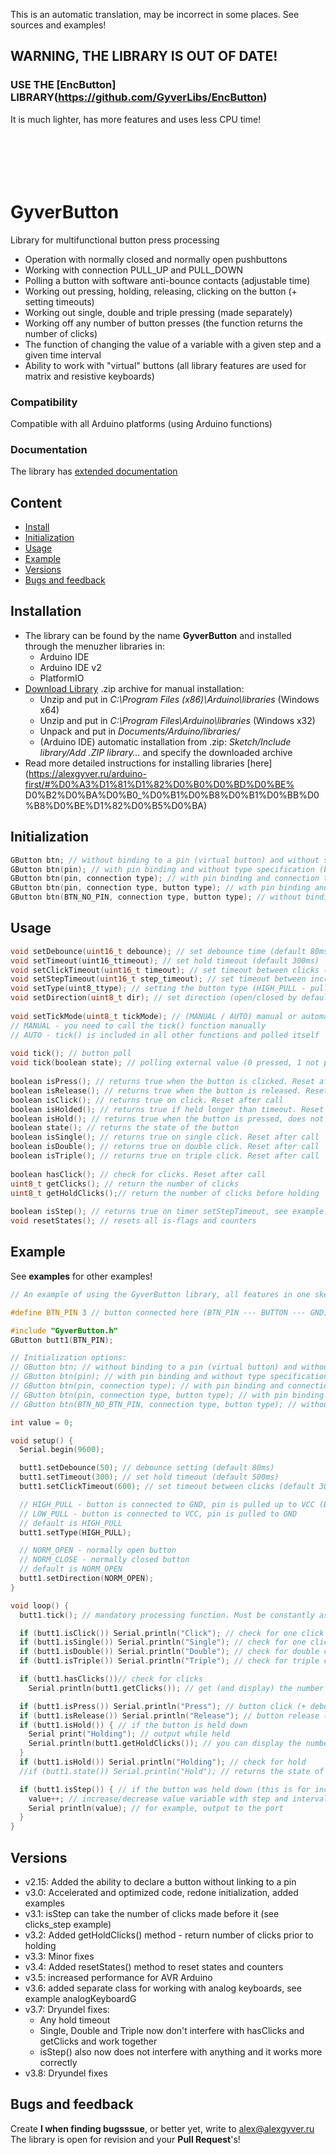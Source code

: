 This is an automatic translation, may be incorrect in some places. See sources and examples!

## WARNING, THE LIBRARY IS OUT OF DATE!
### USE THE [EncButton] LIBRARY(https://github.com/GyverLibs/EncButton)
It is much lighter, has more features and uses less CPU time!

```






```

# GyverButton
Library for multifunctional button press processing
- Operation with normally closed and normally open pushbuttons
- Working with connection PULL_UP and PULL_DOWN
- Polling a button with software anti-bounce contacts (adjustable time)
- Working out pressing, holding, releasing, clicking on the button (+ setting timeouts)
- Working out single, double and triple pressing (made separately)
- Working off any number of button presses (the function returns the number of clicks)
- The function of changing the value of a variable with a given step and a given time interval
- Ability to work with "virtual" buttons (all library features are used for matrix and resistive keyboards)

### Compatibility
Compatible with all Arduino platforms (using Arduino functions)

### Documentation
The library has [extended documentation](https://alexgyver.ru/GyverButton/)

## Content
- [Install](#install)
- [Initialization](#init)
- [Usage](#usage)
- [Example](#example)
- [Versions](#versions)
- [Bugs and feedback](#feedback)

<a id="install"></a>
## Installation
- The library can be found by the name **GyverButton** and installed through the menuzher libraries in:
    - Arduino IDE
    - Arduino IDE v2
    - PlatformIO
- [Download Library](https://github.com/GyverLibs/GyverButton/archive/refs/heads/main.zip) .zip archive for manual installation:
    - Unzip and put in *C:\Program Files (x86)\Arduino\libraries* (Windows x64)
    - Unzip and put in *C:\Program Files\Arduino\libraries* (Windows x32)
    - Unpack and put in *Documents/Arduino/libraries/*
    - (Arduino IDE) automatic installation from .zip: *Sketch/Include library/Add .ZIP library…* and specify the downloaded archive
- Read more detailed instructions for installing libraries [here] (https://alexgyver.ru/arduino-first/#%D0%A3%D1%81%D1%82%D0%B0%D0%BD%D0%BE% D0%B2%D0%BA%D0%B0_%D0%B1%D0%B8%D0%B1%D0%BB%D0%B8%D0%BE%D1%82%D0%B5%D0%BA)

<a id="init"></a>
## Initialization
```cpp
GButton btn; // without binding to a pin (virtual button) and without specifying the type (by default HIGH_PULL and NORM_OPEN)
GButton btn(pin); // with pin binding and without type specification (by default HIGH_PULL and NORM_OPEN)
GButton btn(pin, connection type); // with pin binding and connection type indication (HIGH_PULL / LOW_PULL) and without button type indication (NORM_OPEN by default)
GButton btn(pin, connection type, button type); // with pin binding and connection type (HIGH_PULL / LOW_PULL) and button type (NORM_OPEN / NORM_CLOSE)
GButton btn(BTN_NO_PIN, connection type, button type); // without binding to a pin and specifying the connection type (HIGH_PULL / LOW_PULL) and button type (NORM_OPEN / NORM_CLOSE)
```

<a id="usage"></a>
## Usage
```cpp
void setDebounce(uint16_t debounce); // set debounce time (default 80ms)
void setTimeout(uint16_ttimeout); // set hold timeout (default 300ms)
void setClickTimeout(uint16_t timeout); // set timeout between clicks (default 500ms)
void setStepTimeout(uint16_t step_timeout); // set timeout between increments (default400ms)
void setType(uint8_ttype); // setting the button type (HIGH_PULL - pulled up to power, LOW_PULL - to gnd)
void setDirection(uint8_t dir); // set direction (open/closed by default - NORM_OPEN, NORM_CLOSE)
  
void setTickMode(uint8_t tickMode); // (MANUAL / AUTO) manual or automatic polling of the button with the tick() function
// MANUAL - you need to call the tick() function manually
// AUTO - tick() is included in all other functions and polled itself
  
void tick(); // button poll
void tick(boolean state); // polling external value (0 pressed, 1 not pressed) (for matrix, resistive keyboards and joysticks)
  
boolean isPress(); // returns true when the button is clicked. Reset after call
boolean isRelease(); // returns true when the button is released. Reset after call
boolean isClick(); // returns true on click. Reset after call
boolean isHolded(); // returns true if held longer than timeout. Reset after call
boolean isHold(); // returns true when the button is pressed, does not reset
boolean state(); // returns the state of the button
boolean isSingle(); // returns true on single click. Reset after call
boolean isDouble(); // returns true on double click. Reset after call
boolean isTriple(); // returns true on triple click. Reset after call
  
boolean hasClick(); // check for clicks. Reset after call
uint8_t getClicks(); // return the number of clicks
uint8_t getHoldClicks();// return the number of clicks before holding
  
boolean isStep(); // returns true on timer setStepTimeout, see example
void resetStates(); // resets all is-flags and counters
```

<a id="example"></a>
## Example
See **examples** for other examples!
```cpp
// An example of using the GyverButton library, all features in one sketch.

#define BTN_PIN 3 // button connected here (BTN_PIN --- BUTTON --- GND)

#include "GyverButton.h"
GButton butt1(BTN_PIN);

// Initialization options:
// GButton btn; // without binding to a pin (virtual button) and without specifying the type (by default HIGH_PULL and NORM_OPEN)
// GButton btn(pin); // with pin binding and without type specification (by default HIGH_PULL and NORM_OPEN)
// GButton btn(pin, connection type); // with pin binding and connection type indication (HIGH_PULL / LOW_PULL) and without button type indication (NORM_OPEN by default)
// GButton btn(pin, connection type, button type); // with pin binding and connection type (HIGH_PULL / LOW_PULL) and button type (NORM_OPEN / NORM_CLOSE)
// GButton btn(BTN_NO_BTN_PIN, connection type, button type); // without binding to a pin and specifying the connection type (HIGH_PULL / LOW_PULL) and button type (NORM_OPEN / NORM_CLOSE)

int value = 0;

void setup() {
  Serial.begin(9600);

  butt1.setDebounce(50); // debounce setting (default 80ms)
  butt1.setTimeout(300); // set hold timeout (default 500ms)
  butt1.setClickTimeout(600); // set timeout between clicks (default 300ms)

  // HIGH_PULL - button is connected to GND, pin is pulled up to VCC (BTN_PIN --- BUTTON --- GND)
  // LOW_PULL - button is connected to VCC, pin is pulled to GND
  // default is HIGH_PULL
  butt1.setType(HIGH_PULL);

  // NORM_OPEN - normally open button
  // NORM_CLOSE - normally closed button
  // default is NORM_OPEN
  butt1.setDirection(NORM_OPEN);
}

void loop() {
  butt1.tick(); // mandatory processing function. Must be constantly asked

  if (butt1.isClick()) Serial.println("Click"); // check for one click
  if (butt1.isSingle()) Serial.println("Single"); // check for one click
  if (butt1.isDouble()) Serial.println("Double"); // check for double click
  if (butt1.isTriple()) Serial.println("Triple"); // check for triple click

  if (butt1.hasClicks())// check for clicks
    Serial.println(butt1.getClicks()); // get (and display) the number of clicks

  if (butt1.isPress()) Serial.println("Press"); // button click (+ debounce)
  if (butt1.isRelease()) Serial.println("Release"); // button release (+ debounce)
  if (butt1.isHold()) { // if the button is held down
    Serial print("Holding"); // output while held
    Serial.println(butt1.getHoldClicks()); // you can display the number of clicks before holding!
  }
  if (butt1.isHold()) Serial.println("Holding"); // check for hold
  //if (butt1.state()) Serial.println("Hold"); // returns the state of the button

  if (butt1.isStep()) { // if the button was held down (this is for incrementing)
    value++; // increase/decrease value variable with step and interval
    Serial println(value); // for example, output to the port
  }
}
```

<a id="versions"></a>
## Versions
- v2.15: Added the ability to declare a button without linking to a pin
- v3.0: Accelerated and optimized code, redone initialization, added examples
- v3.1: isStep can take the number of clicks made before it (see clicks_step example)
- v3.2: Added getHoldClicks() method - return number of clicks prior to holding
- v3.3: Minor fixes
- v3.4: Added resetStates() method to reset states and counters
- v3.5: increased performance for AVR Arduino
- v3.6: added separate class for working with analog keyboards, see example analogKeyboardG
- v3.7: Dryundel fixes:
    - Any hold timeout
    - Single, Double and Triple now don't interfere with hasClicks and getClicks and work together
    - isStep() also now does not interfere with anything and it works more correctly
- v3.8: Dryundel fixes

<a id="feedback"></a>
## Bugs and feedback
Create **I when finding bugsssue**, or better yet, write to [alex@alexgyver.ru](mailto:alex@alexgyver.ru)
The library is open for revision and your **Pull Request**'s!